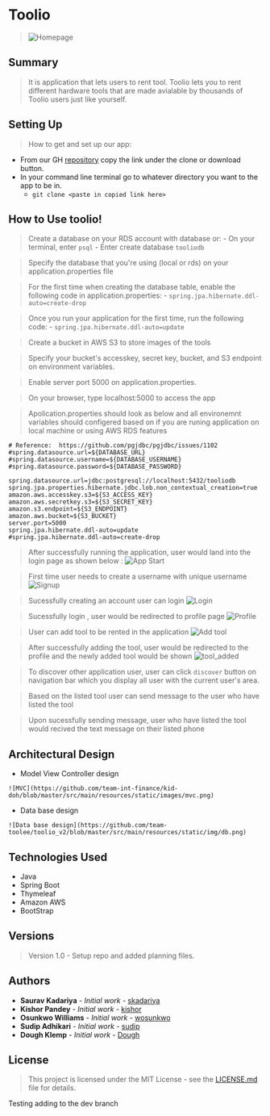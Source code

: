 # Toolio

> ![Homepage](https://github.com/team-toolee/toolio_v2/blob/master/src/main/resources/static/img/logo.png)

## Summary

> It is application that lets users to rent tool. Toolio lets you to rent different hardware tools that are made avialable by thousands of Toolio users just like yourself.

## Setting Up

 > How to get and set up our app:
 
 * From our GH [repository](https://github.com/team-toolee/toolio_v2) copy the link under the clone or download button.
 * In your command line terminal go to whatever directory you want to the app to be in.  
     * `git clone <paste in copied link here>`
    
## How to Use toolio!
> Create a database on your RDS account with database or:
    - On your terminal, enter ``psql``
    - Enter create database ``tooliodb``
    
> Specify the database that you're using (local or rds) on your application.properties file

> For the first time when creating the database table, enable the following code in application.properties:
    - ``spring.jpa.hibernate.ddl-auto=create-drop``
    
> Once you run your application for the first time, run the following code:
    - ``spring.jpa.hibernate.ddl-auto=update``
    
> Create a bucket in AWS S3 to store images of the tools

> Specify your bucket's accesskey, secret key, bucket, and S3 endpoint on environment variables.

> Enable server port 5000 on application.properties.

> On your browser, type localhost:5000 to access the app

> Apolication.properties should look as below and all environemnt variables should configered based on if you are runing application on local machine or using AWS RDS features

```
# Reference:  https://github.com/pgjdbc/pgjdbc/issues/1102
#spring.datasource.url=${DATABASE_URL}
#spring.datasource.username=${DATABASE_USERNAME}
#spring.datasource.password=${DATABASE_PASSWORD}

spring.datasource.url=jdbc:postgresql://localhost:5432/tooliodb
spring.jpa.properties.hibernate.jdbc.lob.non_contextual_creation=true
amazon.aws.accesskey.s3=${S3_ACCESS_KEY}
amazon.aws.secretkey.s3=${S3_SECRET_KEY}
amazon.s3.endpoint=${S3_ENDPOINT}
amazon.aws.bucket=${S3_BUCKET}
server.port=5000
spring.jpa.hibernate.ddl-auto=update
#spring.jpa.hibernate.ddl-auto=create-drop 
```

> After successfully running the application, user would land into the login page as shown below :
  ![App Start](https://github.com/team-toolee/toolio_v2/blob/master/src/main/resources/static/img/homePage.png)

> First time user needs to create a username with unique username
![Signup](https://github.com/team-toolee/toolio_v2/blob/master/src/main/resources/static/img/signup.png)

> Sucessfully creating an account user can login
![Login](https://github.com/team-toolee/toolio_v2/blob/master/src/main/resources/static/img/login.png)

> Sucessfully login , user would be redirected to profile page
![Profile](https://github.com/team-toolee/toolio_v2/blob/master/src/main/resources/static/img/discoverPage_initial.png)

> User can add tool to be rented in the application
![Add tool](https://github.com/team-toolee/toolio_v2/blob/master/src/main/resources/static/img/addTool.png)

> After successfully adding the tool, user would be redirected to the profile and the newly added tool would be shown
![tool_added](https://github.com/team-toolee/toolio_v2/blob/master/src/main/resources/static/img/addTool_done.png)

> To discover other application user, user can click `discover` button on navigation bar which you display all user with the current user's area.

> Based on the listed tool user can send message to the user who have listed the tool

> Upon sucessfully sending message, user who have listed the tool would recived the text message on their listed phone

 
## Architectural Design
   * Model View Controller design
   
    ![MVC](https://github.com/team-int-finance/kid-doh/blob/master/src/main/resources/static/images/mvc.png)

   * Data base design 
   
    ![Data base design](https://github.com/team-toolee/toolio_v2/blob/master/src/main/resources/static/img/db.png)

## Technologies Used
* Java
* Spring Boot
* Thymeleaf
* Amazon AWS
* BootStrap

## Versions
> Version 1.0 - Setup repo and added planning files.

## Authors
* **Saurav Kadariya** - *Initial work* - [skadariya](https://github.com/skadariya)
* **Kishor Pandey** - *Initial work* - [kishor](https://github.com/kishorpan2)
* **Osunkwo Williams** - *Initial work* - [wosunkwo](https://github.com/wosunkwo)
* **Sudip Adhikari** - *Initial work* - [sudip](https://github.com/sadhikari07)
* **Dough Klemp** - *Initial work* - [Dough](https://github.com/idothestamping)

## License
> This project is licensed under the MIT License - see the [LICENSE.md](LICENSE.md) file for details.


Testing adding to the dev branch
